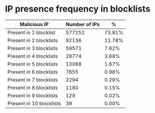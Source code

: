 # IP presence frequency in blocklists
| Malicious IP | Number of IPs | % |
|----|----|----|
| Present in 1 blocklist | 577252 | 73.81% |
| Present in 2 blocklists | 92136 | 11.78% |
| Present in 3 blocklists | 59571 | 7.62% |
| Present in 4 blocklists | 28774 | 3.68% |
| Present in 5 blocklists | 13068 | 1.67% |
| Present in 6 blocklists | 7655 | 0.98% |
| Present in 7 blocklists | 2294 | 0.29% |
| Present in 8 blocklists | 1180 | 0.15% |
| Present in 9 blocklists | 129 | 0.02% |
| Present in 10 blocklists | 39 | 0.00% |
